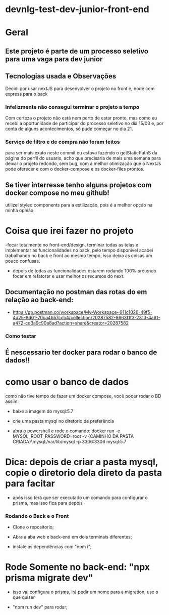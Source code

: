 # devnlg-test-dev-junior-front-end

# Geral

## Este projeto é parte de um processo seletivo para uma vaga para dev junior

## Tecnologias usada e Observações

Decidi por usar nextJS para desenvolver o projeto no front e, node com express para o back

### Infelizmente não consegui terminar o projeto a tempo

Com certeza o projeto não está nem perto de estar pronto, mas como eu recebi a oportunidade de participar do processo seletivo no dia 15/03 e, por conta de alguns acontecimentos, só pude começar no dia 21.

### Serviço de filtro e de compra não foram feitos

para ser mais exato neste commit eu estava fazendo o getStaticPathS da página do perfil do usuario, acho que precisaria de mais uma semana para deixar o projeto redondo, sem bug, com a melhor otimização que o NextJs pode oferecer e com o docker-compose e os docker-files prontos.

## Se tiver interresse tenho alguns projetos com docker compose no meu github!

utilizei styled components para a estilização, pois é a melhor opção na minha opnião

# Coisa que irei fazer no projeto

-focar totalmente no front-end/design, terminar todas as telas e implementar as funcionalidades no back, pelo tempo disponivel acabei trabalhando no back e front ao mesmo tempo, isso deixa as coisas um pouco confusas.

- depois de todas as funcionalidades estarem rodando 100% pretendo focar em refatorar e usar melhor os recursos do next.


## Documentação no postman das rotas do em relação ao back-end:
- https://go.postman.co/workspace/My-Workspace~911c1026-49f5-4d25-8d01-70ca4b57ccb4/collection/20287582-8663f1f3-2313-4a61-a472-cd3a9c90a8ad?action=share&creator=20287582


### Como testar

## É nescessario ter docker para rodar o banco de dados!!

# como usar o banco de dados

como não tive tempo de fazer um docker compose, você poder rodar o BD assim:

- baixe a imagem do mysql:5.7

- crie uma pasta mysql no diretorio de preferência 

- abra o powershell e rode o comando: docker run -e MYSQL_ROOT_PASSWORD=root -v {CAMINHO DA PASTA CRIADA}\mysql:/var/lib/mysql -p 3306:3306  mysql:5.7

# Dica: depois de criar a pasta mysql, copie o diretorio dela direto da pasta para facitar

- após isso terá que ser executado um comando para configurar o prisma, mas isso fica para depois

### Rodando o Back e o Front

- Clone o repositorio;

- Abra a aba web e back-end em dois terminais diferentes;

- instale as dependências com "npm i";

# Rode Somente no back-end: "npx prisma migrate dev"

- isso vai configura o prisma, irá pedir um nome para a migration, use o que quiser

- "npm run dev" para rodar;
